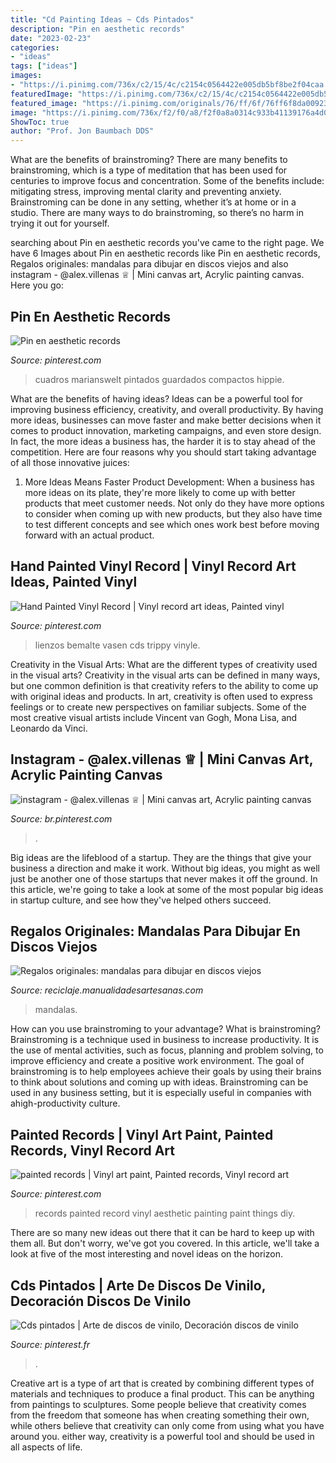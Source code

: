 ```yaml
---
title: "Cd Painting Ideas ~ Cds Pintados"
description: "Pin en aesthetic records"
date: "2023-02-23"
categories:
- "ideas"
tags: ["ideas"]
images:
- "https://i.pinimg.com/736x/c2/15/4c/c2154c0564422e005db5bf8be2f04caa.jpg"
featuredImage: "https://i.pinimg.com/736x/c2/15/4c/c2154c0564422e005db5bf8be2f04caa.jpg"
featured_image: "https://i.pinimg.com/originals/76/ff/6f/76ff6f8da00923918892a31225b0f733.jpg"
image: "https://i.pinimg.com/736x/f2/f0/a8/f2f0a8a0314c933b41139176a4d0715d.jpg"
ShowToc: true
author: "Prof. Jon Baumbach DDS"
---
```



What are the benefits of brainstroming?
There are many benefits to brainstroming, which is a type of meditation that has been used for centuries to improve focus and concentration. Some of the benefits include: mitigating stress, improving mental clarity and preventing anxiety. Brainstroming can be done in any setting, whether it’s at home or in a studio. There are many ways to do brainstroming, so there’s no harm in trying it out for yourself.

	

		
searching about Pin en aesthetic records you've came to the right page. We have 6 Images about Pin en aesthetic records like Pin en aesthetic records, Regalos originales: mandalas para dibujar en discos viejos and also instagram - @alex.villenas ♕ | Mini canvas art, Acrylic painting canvas. Here you go:
		
    
## Pin En Aesthetic Records

<img loading=lazy src="https://i.pinimg.com/736x/7e/21/80/7e21809102844480f4525b2527cac464.jpg" onerror="this.onerror=null;this.src='https://tse3.mm.bing.net/th?id=OIP.oaKtM76IU2i4G4vCnspjcgHaOk&amp;pid=15.1';" alt="Pin en aesthetic records">

_Source: pinterest.com_

>cuadros marianswelt pintados guardados compactos hippie. 

	

What are the benefits of having ideas?
Ideas can be a powerful tool for improving business efficiency, creativity, and overall productivity. By having more ideas, businesses can move faster and make better decisions when it comes to product innovation, marketing campaigns, and even store design. In fact, the more ideas a business has, the harder it is to stay ahead of the competition. Here are four reasons why you should start taking advantage of all those innovative juices:
1. More Ideas Means Faster Product Development: When a business has more ideas on its plate, they're more likely to come up with better products that meet customer needs. Not only do they have more options to consider when coming up with new products, but they also have time to test different concepts and see which ones work best before moving forward with an actual product.

    
## Hand Painted Vinyl Record | Vinyl Record Art Ideas, Painted Vinyl

<img loading=lazy src="https://i.pinimg.com/originals/76/ff/6f/76ff6f8da00923918892a31225b0f733.jpg" onerror="this.onerror=null;this.src='https://tse1.mm.bing.net/th?id=OIP.hj6pSvltXPL1Ny7cJXnqeAHaOu&amp;pid=15.1';" alt="Hand Painted Vinyl Record | Vinyl record art ideas, Painted vinyl">

_Source: pinterest.com_

>lienzos bemalte vasen cds trippy vinyle. 

	

Creativity in the Visual Arts: What are the different types of creativity used in the visual arts?
Creativity in the visual arts can be defined in many ways, but one common definition is that creativity refers to the ability to come up with original ideas and products. In art, creativity is often used to express feelings or to create new perspectives on familiar subjects. Some of the most creative visual artists include Vincent van Gogh, Mona Lisa, and Leonardo da Vinci.

    
## Instagram - @alex.villenas ♕ | Mini Canvas Art, Acrylic Painting Canvas

<img loading=lazy src="https://i.pinimg.com/736x/c2/15/4c/c2154c0564422e005db5bf8be2f04caa.jpg" onerror="this.onerror=null;this.src='https://tse1.mm.bing.net/th?id=OIP.xCKCYUYOVAVDJevdEk-i_wHaJD&amp;pid=15.1';" alt="instagram - @alex.villenas ♕ | Mini canvas art, Acrylic painting canvas">

_Source: br.pinterest.com_

>. 

	

Big ideas are the lifeblood of a startup. They are the things that give your business a direction and make it work. Without big ideas, you might as well just be another one of those startups that never makes it off the ground. In this article, we're going to take a look at some of the most popular big ideas in startup culture, and see how they've helped others succeed.

    
## Regalos Originales: Mandalas Para Dibujar En Discos Viejos

<img loading=lazy src="https://www.manualidadesartesanas.com/wp-content/uploads/2015/02/pintar-mandalas-disco-viejo.jpg" onerror="this.onerror=null;this.src='https://tse4.mm.bing.net/th?id=OIP.PStNAVGmbXsfJhAieBDmuQHaFj&amp;pid=15.1';" alt="Regalos originales: mandalas para dibujar en discos viejos">

_Source: reciclaje.manualidadesartesanas.com_

>mandalas. 

	

How can you use brainstroming to your advantage?
What is brainstroming? Brainstroming is a technique used in business to increase productivity. It is the use of mental activities, such as focus, planning and problem solving, to improve efficiency and create a positive work environment. The goal of brainstroming is to help employees achieve their goals by using their brains to think about solutions and coming up with ideas. Brainstroming can be used in any business setting, but it is especially useful in companies with ahigh-productivity culture.

    
## Painted Records | Vinyl Art Paint, Painted Records, Vinyl Record Art

<img loading=lazy src="https://i.pinimg.com/originals/53/54/d1/5354d1276a299889959aa6023a5196d3.jpg" onerror="this.onerror=null;this.src='https://tse4.mm.bing.net/th?id=OIP.94RXQUXf7wP6AtiPn8vEtAHaJ4&amp;pid=15.1';" alt="painted records | Vinyl art paint, Painted records, Vinyl record art">

_Source: pinterest.com_

>records painted record vinyl aesthetic painting paint things diy. 

	

There are so many new ideas out there that it can be hard to keep up with them all. But don't worry, we've got you covered. In this article, we'll take a look at five of the most interesting and novel ideas on the horizon.

    
## Cds Pintados | Arte De Discos De Vinilo, Decoración Discos De Vinilo

<img loading=lazy src="https://i.pinimg.com/736x/f2/f0/a8/f2f0a8a0314c933b41139176a4d0715d.jpg" onerror="this.onerror=null;this.src='https://tse1.mm.bing.net/th?id=OIP.h7R6B1s_UQEOYnsKEJgSXwHaJ3&amp;pid=15.1';" alt="Cds pintados | Arte de discos de vinilo, Decoración discos de vinilo">

_Source: pinterest.fr_

>. 

	

Creative art is a type of art that is created by combining different types of materials and techniques to produce a final product. This can be anything from paintings to sculptures. Some people believe that creativity comes from the freedom that someone has when creating something their own, while others believe that creativity can only come from using what you have around you. either way, creativity is a powerful tool and should be used in all aspects of life.


